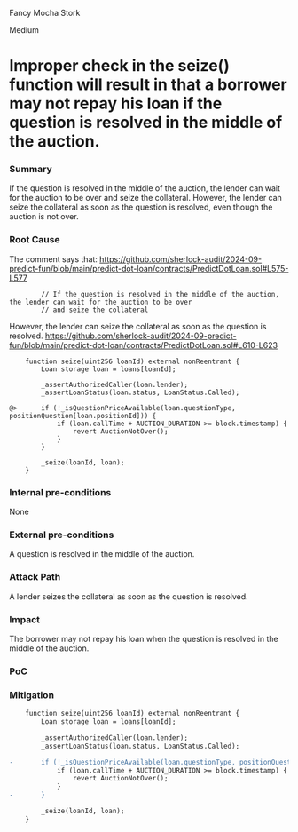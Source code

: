 Fancy Mocha Stork

Medium

# Improper check in the seize() function will result in that a borrower may not repay his loan if the question is resolved in the middle of the auction.

### Summary

If the question is resolved in the middle of the auction, the lender can wait for the auction to be over and seize the collateral. However, 
the lender can seize the collateral as soon as the question is resolved, even though the auction is not over.

### Root Cause

The comment says that:
https://github.com/sherlock-audit/2024-09-predict-fun/blob/main/predict-dot-loan/contracts/PredictDotLoan.sol#L575-L577
```solidity
        // If the question is resolved in the middle of the auction, the lender can wait for the auction to be over
        // and seize the collateral
```

However, the lender can seize the collateral as soon as the question is resolved.
https://github.com/sherlock-audit/2024-09-predict-fun/blob/main/predict-dot-loan/contracts/PredictDotLoan.sol#L610-L623
```solidity
    function seize(uint256 loanId) external nonReentrant {
        Loan storage loan = loans[loanId];

        _assertAuthorizedCaller(loan.lender);
        _assertLoanStatus(loan.status, LoanStatus.Called);

@>      if (!_isQuestionPriceAvailable(loan.questionType, positionQuestion[loan.positionId])) {
            if (loan.callTime + AUCTION_DURATION >= block.timestamp) {
                revert AuctionNotOver();
            }
        }

        _seize(loanId, loan);
    }
```

### Internal pre-conditions

None

### External pre-conditions

A question is resolved in the middle of the auction.

### Attack Path

A lender seizes the collateral as soon as the question is resolved.

### Impact

The borrower may not repay his loan when the question is resolved in the middle of the auction.

### PoC

### Mitigation

```diff
    function seize(uint256 loanId) external nonReentrant {
        Loan storage loan = loans[loanId];

        _assertAuthorizedCaller(loan.lender);
        _assertLoanStatus(loan.status, LoanStatus.Called);

-       if (!_isQuestionPriceAvailable(loan.questionType, positionQuestion[loan.positionId])) {
            if (loan.callTime + AUCTION_DURATION >= block.timestamp) {
                revert AuctionNotOver();
            }
-       }

        _seize(loanId, loan);
    }
```